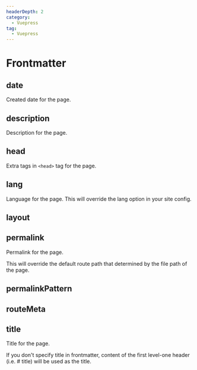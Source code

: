```yaml
---
headerDepth: 2
category: 
  - Vuepress
tag:
  - Vuepress  
---
```


# Frontmatter

## date

Created date for the page.

## description

Description for the page.

## head

Extra tags in `<head>` tag for the page.

## lang

Language for the page. This will override the lang option in your site config.


## layout

## permalink

Permalink for the page.

This will override the default route path that determined by the file path of the page.

## permalinkPattern

## routeMeta

## title

Title for the page.

If you don't specify title in frontmatter, content of the first level-one header (i.e. # title) will be used as the title.
